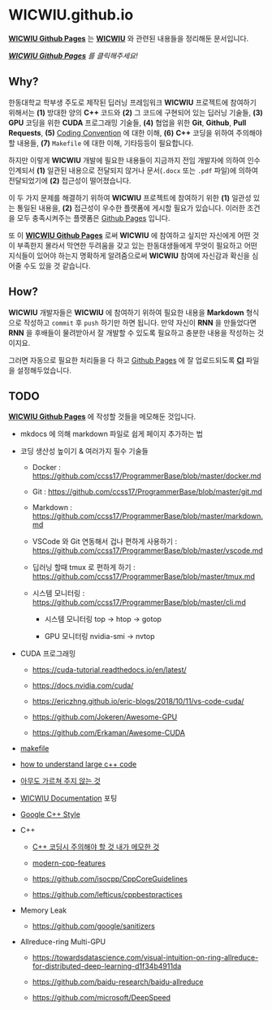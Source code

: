 # WICWIU.github.io

[**WICWIU Github Pages**](https://wicwiu.github.io/) 는 [**WICWIU**](https://github.com/WICWIU/WICWIU) 와 관련된 내용들을 정리해둔 문서입니다.

*[**WICWIU Github Pages**](https://wicwiu.github.io/) 를 클릭해주세요!*

## Why?

한동대학교 학부생 주도로 제작된 딥러닝 프레임워크 **WICWIU** 프로젝트에 참여하기 위해서는 **(1)** 방대한 양의 **C++** 코드와 **(2)** 그 코드에 구현되어 있는 딥러닝 기술들, **(3)** **GPU** 코딩을 위한 **CUDA** 프로그래밍 기술들, **(4)** 협업을 위한 **Git**, **Github**, **Pull Requests**, **(5)** [Coding Convention](https://en.wikipedia.org/wiki/Coding_conventions) 에 대한 이해, **(6)** **C++** 코딩을 위하여 주의해야 할 내용들, **(7)** `Makefile` 에 대한 이해, 기타등등이 필요합니다.

하지만 이렇게 **WICWIU** 개발에 필요한 내용들이 지금까지 전임 개발자에 의하여 인수인계되서 **(1)** 일관된 내용으로 전달되지 않거나 문서(`.docx` 또는 `.pdf` 파일)에 의하여 전달되었기에 **(2)** 접근성이 떨어졌습니다.

이 두 가지 문제를 해결하기 위하여 **WICWIU** 프로젝트에 참여하기 위한 **(1)** 일관성 있는 통일된 내용을, **(2)** 접근성이 우수한 플랫폼에 게시할 필요가 있습니다. 이러한 조건을 모두 충족시켜주는 플랫폼은 [Github Pages](https://pages.github.com/) 입니다.

또 이 [**WICWIU Github Pages**](https://wicwiu.github.io/) 로써 **WICWIU** 에 참여하고 싶지만 자신에게 어떤 것이 부족한지 몰라서 막연한 두려움을 갖고 있는 한동대생들에게 무엇이 필요하고 어떤 지식들이 있어야 하는지 명확하게 알려줌으로써 **WICWIU** 참여에 자신감과 확신을 심어줄 수도 있을 것 같습니다.

## How?

**WICWIU** 개발자들은 **WICWIU** 에 참여하기 위하여 필요한 내용을 **Markdown** 형식으로 작성하고 `commit` 후 `push` 하기만 하면 됩니다. 만약 자신이 **RNN** 을 만들었다면 **RNN** 을 후배들이 물려받아서 잘 개발할 수 있도록 필요하고 충분한 내용을 작성하는 것이지요.

그러면 자동으로 필요한 처리들을 다 하고 [Github Pages](https://pages.github.com/) 에 잘 업로드되도록 [**CI**](.github/workflows/ci.yml) 파일을 설정해두었습니다.

## TODO 

[**WICWIU Github Pages**](https://wicwiu.github.io/) 에 작성할 것들을 메모해둔 것입니다.

- mkdocs 에 의해 markdown 파일로 쉽게 페이지 추가하는 법

- 코딩 생산성 높이기 & 여러가지 필수 기술들

  - Docker : https://github.com/ccss17/ProgrammerBase/blob/master/docker.md

  - Git : https://github.com/ccss17/ProgrammerBase/blob/master/git.md

  - Markdown : https://github.com/ccss17/ProgrammerBase/blob/master/markdown.md

  - VSCode 와 Git 연동해서 겁나 편하게 사용하기 : https://github.com/ccss17/ProgrammerBase/blob/master/vscode.md

  - 딥러닝 할때 tmux 로 편하게 하기 : https://github.com/ccss17/ProgrammerBase/blob/master/tmux.md

  - 시스템 모니터링 : https://github.com/ccss17/ProgrammerBase/blob/master/cli.md
  
    - 시스템 모니터링 top &rarr; htop &rarr; gotop
    
    - GPU 모니터링 nvidia-smi &rarr; nvtop

- CUDA 프로그래밍

  - https://cuda-tutorial.readthedocs.io/en/latest/

  - https://docs.nvidia.com/cuda/

  - https://ericzhng.github.io/eric-blogs/2018/10/11/vs-code-cuda/

  - https://github.com/Jokeren/Awesome-GPU

  - https://github.com/Erkaman/Awesome-CUDA

- [makefile](https://ccss17.github.io/makefile.html)

- [how to understand large c++ code](https://www.google.com/search?client=firefox-b-d&q=how+to+understand+large+c%2B%2B+code)

- [아무도 가르쳐 주지 않는 것](https://velog.io/@mowinckel/%EC%95%84%EB%AC%B4%EB%8F%84-%EA%B0%80%EB%A5%B4%EC%B3%90-%EC%A3%BC%EC%A7%80-%EC%95%8A%EB%8A%94-%EA%B2%83?fbclid=IwAR33Cn25eV-5MaqBWZPhA5uj_bReJLRVbhn6yewssYsh2tGO38T-iTDxnFQ)

- [WICWIU Documentation](https://github.com/WICWIU/WICWIU/tree/master/Documentation) 포팅

- [Google C++ Style](https://google.github.io/styleguide/cppguide.html) 

- C++ 

  - [C++ 코딩시 주의해야 할 것 내가 메모한 것](https://gist.github.com/ccss17/0ea062252bce9f2c26cfdcb7e2f99b2c)

  - [modern-cpp-features](https://github.com/AnthonyCalandra/modern-cpp-features)

  - https://github.com/isocpp/CppCoreGuidelines

  - https://github.com/lefticus/cppbestpractices

- Memory Leak

  - https://github.com/google/sanitizers

- Allreduce-ring Multi-GPU 

  - https://towardsdatascience.com/visual-intuition-on-ring-allreduce-for-distributed-deep-learning-d1f34b4911da

  - https://github.com/baidu-research/baidu-allreduce

  - https://github.com/microsoft/DeepSpeed
